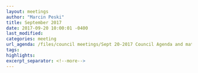 ```yaml
---
layout: meetings
author: "Marcin Peski"
title: September 2017
date: 2017-09-20 10:00:01 -0400
last_modified: 
categories: meeting
url_agenda: /files/council meetings/Sept 20-2017 Council Agenda and materials.pdf
tags: 
highlights: 
excerpt_separator: <!--more-->
---
```

<!--more-->
